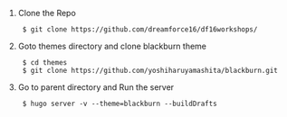 1. Clone the Repo

        $ git clone https://github.com/dreamforce16/df16workshops/

2. Goto themes directory and clone blackburn theme


        $ cd themes
        $ git clone https://github.com/yoshiharuyamashita/blackburn.git

3. Go to parent directory and Run the server


        $ hugo server -v --theme=blackburn --buildDrafts

